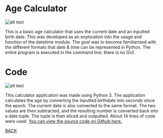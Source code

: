 # Age Calculator
![alt text](https://howardying.github.io/Programming1Portfolio/Images/ageCalc1.png)

This is a basic age calculator that uses the current date and an inputted birth date. This was developed as an exploration into the usage and function of the datetime module. The goal was to become familiarized with the different formats that date & time can be represented in Python. The entire program is executed in the command line; there is no GUI.

# Code
![alt text](https://howardying.github.io/Programming1Portfolio/Images/ageCalc2.png)

This calculator application was made using Python 3. The application calculates the age by converting the inputted birthdate into seconds since the epoch. The current date is also converted to the same format. The two values are then subtracted, and the resulting number is converted back into a date tuple. The tuple is then sliced and outputted. About 14 lines of code were used.
[You can view the source code on Github here.](https://www.google.com)

[BACK](https://howardying.github.io/Programming1Portfolio/ "Back to Home")

